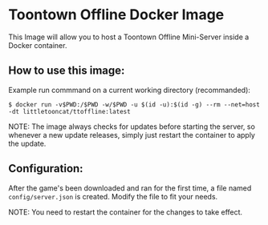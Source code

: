 # Toontown Offline Docker Image
This Image will allow you to host a Toontown Offline Mini-Server inside a Docker container.

## How to use this image:

Example run commmand on a current working directory (recommanded):

`$ docker run -v$PWD:/$PWD -w/$PWD -u $(id -u):$(id -g) --rm --net=host -dt littletooncat/ttoffline:latest`

NOTE: The image always checks for updates before starting the server, so whenever a new update releases, simply just restart the container to apply the update.

## Configuration:
 After the game's been downloaded and ran for the first time, a file named `config/server.json` is created.  Modify the file to fit your needs.

 NOTE: You need to restart the container for the changes to take effect.
